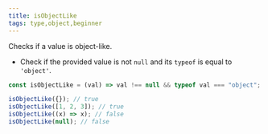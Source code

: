```yaml
---
title: isObjectLike
tags: type,object,beginner
---
```


Checks if a value is object-like.

- Check if the provided value is not `null` and its `typeof` is equal to `'object'`.

```js
const isObjectLike = (val) => val !== null && typeof val === "object";
```

```js
isObjectLike({}); // true
isObjectLike([1, 2, 3]); // true
isObjectLike((x) => x); // false
isObjectLike(null); // false
```
